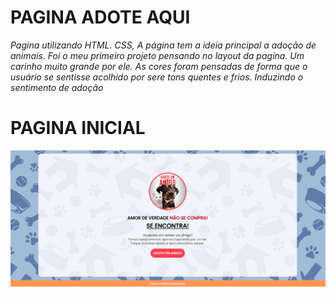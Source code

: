 # PAGINA ADOTE AQUI
*Pagina utilizando HTML. CSS, A página tem a ideia principal a adoção de animais. Foi o meu primeiro projeto
pensando no layout da pagina. Um carinho muito grande por ele. As cores foram pensadas de forma que 
o usuário se sentisse acolhido por sere tons quentes e frios. Induzindo o sentimento de adoção* 

# PAGINA INICIAL
<img src="./ASSETS/PaginaInicial.png">

